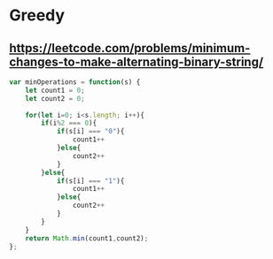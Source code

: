 # Greedy

## https://leetcode.com/problems/minimum-changes-to-make-alternating-binary-string/

```js
var minOperations = function(s) {
    let count1 = 0;
    let count2 = 0;
    
    for(let i=0; i<s.length; i++){
        if(i%2 === 0){
            if(s[i] === "0"){
                count1++
            }else{
                count2++
            }
        }else{
            if(s[i] === "1"){
                count1++
            }else{
                count2++
            }
        }
    }
    return Math.min(count1,count2);
};
```